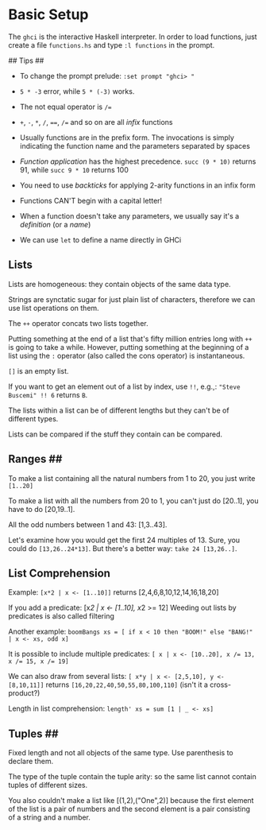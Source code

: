 Basic Setup
===========

The `ghci` is the interactive Haskell interpreter.
In order to load functions, just create a file `functions.hs` and type `:l functions` in the prompt.


## Tips ##

 - To change the prompt prelude: `:set prompt "ghci> "`

 - `5 * -3` error, while `5 * (-3)` works.

 - The not equal operator is `/=`

 - `+`, `-`, `*`, `/`, `==`, `/=` and so on are all *infix* functions

 - Usually functions are in the prefix form. The invocations is simply indicating the function name and the parameters separated by spaces

 - *Function application* has the highest precedence. `succ (9 * 10)` returns 91, while `succ 9 * 10` returns 100

 - You need to use _backticks_ for applying 2-arity functions in an infix form

 - Functions CAN'T begin with a capital letter!

 - When a function doesn't take any parameters, we usually say it's a *definition* (or a *name*)

 - We can use `let` to define a name directly in GHCi


## Lists ##

Lists are homogeneous: they contain objects of the same data type.

Strings are synctatic sugar for just plain list of characters, therefore we can use list operations on them.

The `++` operator concats two lists together.

Putting something at the end of a list that's fifty million entries long with `++` is going to take a while. However, putting something at the beginning of a list using the `:` operator (also called the cons operator) is instantaneous.

`[]` is an empty list.

If you want to get an element out of a list by index, use `!!`, e.g.,: `"Steve Buscemi" !! 6` returns `B`.

The lists within a list can be of different lengths but they can't be of different types.

Lists can be compared if the stuff they contain can be compared.


## Ranges ##

To make a list containing all the natural numbers from 1 to 20, you just write `[1..20]`

To make a list with all the numbers from 20 to 1, you can't just do [20..1], you have to do [20,19..1].

All the odd numbers between 1 and 43: [1,3..43].

Let's examine how you would get the first 24 multiples of 13. Sure, you could do `[13,26..24*13]`. But there's a better way: `take 24 [13,26..]`.


## List Comprehension ##

Example: `[x*2 | x <- [1..10]]` returns [2,4,6,8,10,12,14,16,18,20]

If you add a predicate: [x*2 | x <- [1..10], x*2 >= 12]
Weeding out lists by predicates is also called filtering

Another example: `boomBangs xs = [ if x < 10 then "BOOM!" else "BANG!" | x <- xs, odd x]`

It is possible to include multiple predicates: `[ x | x <- [10..20], x /= 13, x /= 15, x /= 19]`

We can also draw from several lists: `[ x*y | x <- [2,5,10], y <- [8,10,11]]` returns `[16,20,22,40,50,55,80,100,110]`
(isn't it a cross-product?)

Length in list comprehension: `length' xs = sum [1 | _ <- xs]`

## Tuples ##

Fixed length and not all objects of the same type. Use parenthesis to declare them.

The type of the tuple contain the tuple arity: so the same list cannot contain tuples of different sizes.

You also couldn't make a list like [(1,2),("One",2)] because the first element of the list is a pair of numbers and the second element is a pair consisting of a string and a number.

